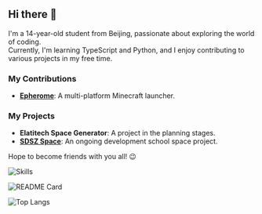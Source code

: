 ## Hi there 👋

I'm a 14-year-old student from Beijing, passionate about exploring the world of coding.  
Currently, I'm learning TypeScript and Python, and I enjoy contributing to various projects in my free time.  

### My Contributions
- **[Epherome](https://github.com/ResetPower/Epherome)**: A multi-platform Minecraft launcher.

### My Projects
- **Elatitech Space Generator**: A project in the planning stages.
- **[SDSZ Space](https://github.com/Wynn-Zeng/SDSZSpace-Web)**: An ongoing development school space project.

Hope to become friends with you all! 😉

![Skills](https://skillicons.dev/icons?i=cloudflare,github,cs,html,js,ts,css,py,go,md,bash,git,linux,nginx,vim,vscode,tauri,jquery,nodejs,react)

![README Card](https://github-readme-stats.vercel.app/api?username=Wynn-Zeng&theme=dracula&show_icons=true)

![Top Langs](https://github-readme-stats.vercel.app/api/top-langs/?username=Wynn-Zeng&theme=dark)
